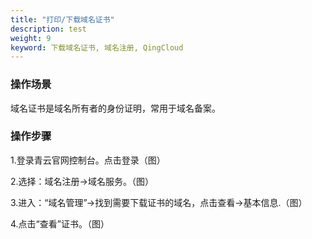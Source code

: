 ```yaml
---
title: "打印/下载域名证书"
description: test
weight: 9
keyword: 下载域名证书, 域名注册, QingCloud
---
```




### 操作场景

域名证书是域名所有者的身份证明，常用于域名备案。

### 操作步骤

1.登录青云官网控制台。点击登录（图）

2.选择：域名注册->域名服务。（图）

3.进入：“域名管理”->找到需要下载证书的域名，点击查看->基本信息.（图）

4.点击“查看”证书。（图）